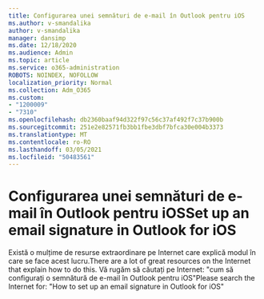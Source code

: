 ```yaml
---
title: Configurarea unei semnături de e-mail în Outlook pentru iOS
ms.author: v-smandalika
author: v-smandalika
manager: dansimp
ms.date: 12/18/2020
ms.audience: Admin
ms.topic: article
ms.service: o365-administration
ROBOTS: NOINDEX, NOFOLLOW
localization_priority: Normal
ms.collection: Adm_O365
ms.custom:
- "1200009"
- "7310"
ms.openlocfilehash: db2360baaf94d322f97c56c37af492f7c37b900b
ms.sourcegitcommit: 251e2e82571fb3bb1fbe3dbf7bfca30e004b3373
ms.translationtype: MT
ms.contentlocale: ro-RO
ms.lasthandoff: 03/05/2021
ms.locfileid: "50483561"
---
```

# <a name="set-up-an-email-signature-in-outlook-for-ios"></a><span data-ttu-id="8d2a5-102">Configurarea unei semnături de e-mail în Outlook pentru iOS</span><span class="sxs-lookup"><span data-stu-id="8d2a5-102">Set up an email signature in Outlook for iOS</span></span>

<span data-ttu-id="8d2a5-103">Există o mulțime de resurse extraordinare pe Internet care explică modul în care se face acest lucru.</span><span class="sxs-lookup"><span data-stu-id="8d2a5-103">There are a lot of great resources on the Internet that explain how to do this.</span></span> <span data-ttu-id="8d2a5-104">Vă rugăm să căutați pe Internet: "cum să configurați o semnătură de e-mail în Outlook pentru iOS"</span><span class="sxs-lookup"><span data-stu-id="8d2a5-104">Please search the Internet for: "How to set up an email signature in Outlook for iOS"</span></span>